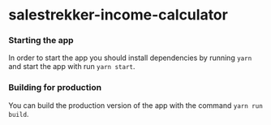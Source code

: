 # salestrekker-income-calculator

### Starting the app

In order to start the app you should install dependencies by running `yarn` and start the app with run `yarn start`.

### Building for production

You can build the production version of the app with the command `yarn run build`.
